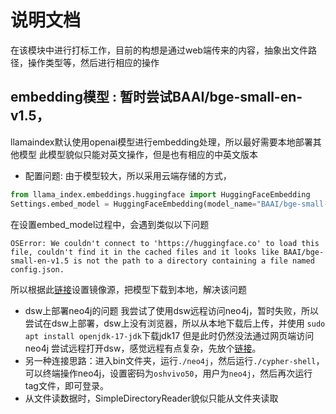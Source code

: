 # 说明文档
在该模块中进行打标工作，目前的构想是通过web端传来的内容，抽象出文件路径，操作类型等，然后进行相应的操作
## embedding模型 : 暂时尝试BAAI/bge-small-en-v1.5，
llamaindex默认使用openai模型进行embedding处理，所以最好需要本地部署其他模型
此模型貌似只能对英文操作，但是也有相应的中英文版本
- 配置问题: 由于模型较大，所以采用云端存储的方式，
```python
from llama_index.embeddings.huggingface import HuggingFaceEmbedding
Settings.embed_model = HuggingFaceEmbedding(model_name="BAAI/bge-small-en-v1.5")
```
在设置embed_model过程中，会遇到类似以下问题
```shell
OSError: We couldn't connect to 'https://huggingface.co' to load this file, couldn't find it in the cached files and it looks like BAAI/bge-small-en-v1.5 is not the path to a directory containing a file named config.json.
```
所以根据此[链接](#https://blog.csdn.net/weixin_43431218/article/details/135403324)设置镜像源，把模型下载到本地，解决该问题

- dsw上部署neo4j的问题
我尝试了使用dsw远程访问neo4j，暂时失败，所以尝试在dsw上部署，dsw上没有浏览器，所以从本地下载后上传，并使用
    `sudo apt install openjdk-17-jdk`下载jdk17
但是此时仍然没法通过网页端访问neo4j
尝试远程打开dsw，感觉远程有点复杂，先放个[链接](#https://blog.csdn.net/Zheng113/article/details/135351718)。
- 另一种连接思路：进入bin文件夹，运行`./neo4j`，然后运行`./cypher-shell`，可以终端操作neo4j，设置密码为`oshvivo50`，用户为`neo4j`，然后再次运行tag文件，即可登录。
- 从文件读数据时，SimpleDirectoryReader貌似只能从文件夹读取